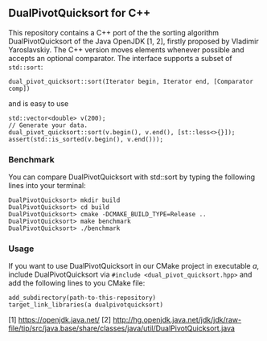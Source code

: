 ## DualPivotQuicksort for C++

This repository contains a C++ port of the the sorting algorithm DualPivotQuicksort of the Java OpenJDK [1, 2], firstly proposed by Vladimir Yaroslavskiy. The C++ version moves elements whenever possible and accepts an optional comparator. The interface supports a subset of ```std::sort```:
```
dual_pivot_quicksort::sort(Iterator begin, Iterator end, [Comparator comp])
```
and is easy to use
```
std::vector<double> v(200);
// Generate your data.
dual_pivot_quicksort::sort(v.begin(), v.end(), [st::less<>{}]);
assert(std::is_sorted(v.begin(), v.end()));
```

### Benchmark

You can compare DualPivotQuicksort with std::sort by typing the following lines into your terminal:
```
DualPivotQuicksort> mkdir build
DualPivotQuicksort> cd build
DualPivotQuicksort> cmake -DCMAKE_BUILD_TYPE=Release ..
DualPivotQuicksort> make benchmark
DualPivotQuicksort> ./benchmark
```

### Usage
If you want to use DualPivotQuicksort in our CMake project in executable *a*, include DualPivotQuicksort via ```#include <dual_pivot_quicksort.hpp>``` and add the following lines to you CMake file:
```
add_subdirectory(path-to-this-repository)
target_link_libraries(a dualpivotquicksort)
```

[1] https://openjdk.java.net/
[2] http://hg.openjdk.java.net/jdk/jdk/raw-file/tip/src/java.base/share/classes/java/util/DualPivotQuicksort.java
